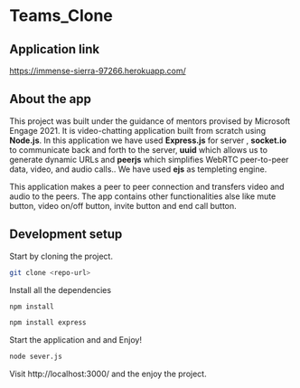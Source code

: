 # Teams_Clone

## Application link
https://immense-sierra-97266.herokuapp.com/

## About the app
This project was built under the guidance of mentors provised by Microsoft Engage 2021. It is video-chatting application built from scratch using **Node.js**. In this application we have used **Express.js** for server , **socket.io** to communicate back and forth to the server, **uuid** which allows us to generate dynamic URLs and **peerjs** which simplifies WebRTC peer-to-peer data, video, and audio calls.. We have used **ejs** as templeting engine.

This application makes a peer to peer connection and transfers video and audio to the peers. The app contains other functionalities alse like mute button, video on/off button, invite button and end call button.

## Development setup

Start by cloning the project.

```sh
git clone <repo-url>
```

Install all the dependencies

```sh
npm install
```

```sh
npm install express
```
Start the application and and Enjoy!

```sh
node sever.js
```
Visit http://localhost:3000/ and the enjoy the project.
